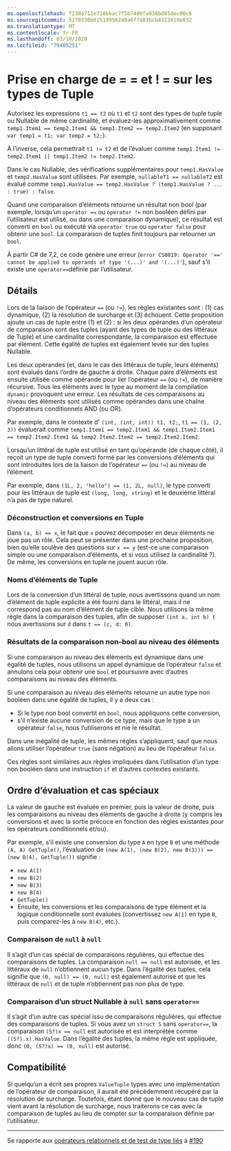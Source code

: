 ```yaml
---
ms.openlocfilehash: f238a711e710bbac7f5b7400fa938bd85dec00c6
ms.sourcegitcommit: 5278336b61519956240a6f7d83bcb4322019e032
ms.translationtype: MT
ms.contentlocale: fr-FR
ms.lasthandoff: 03/10/2020
ms.locfileid: "79485251"
---
```

# <a name="support-for--and--on-tuple-types"></a>Prise en charge de = = et ! = sur les types de Tuple

Autorisez les expressions `t1 == t2` où `t1` et `t2` sont des types de tuple tuple ou Nullable de même cardinalité, et évaluez-les approximativement comme `temp1.Item1 == temp2.Item1 && temp1.Item2 == temp2.Item2` (en supposant `var temp1 = t1; var temp2 = t2;`).

À l’inverse, cela permettrait `t1 != t2` et de l’évaluer comme `temp1.Item1 != temp2.Item1 || temp1.Item2 != temp2.Item2`.

Dans le cas Nullable, des vérifications supplémentaires pour `temp1.HasValue` et `temp2.HasValue` sont utilisées. Par exemple, `nullableT1 == nullableT2` est évalué comme `temp1.HasValue == temp2.HasValue ? (temp1.HasValue ? ... : true) : false`.

Quand une comparaison d’éléments retourne un résultat non bool (par exemple, lorsqu’un `operator ==` ou `operator !=` non booléen défini par l’utilisateur est utilisé, ou dans une comparaison dynamique), ce résultat est converti en `bool` ou exécuté via `operator true` ou `operator false` pour obtenir une `bool`. La comparaison de tuples finit toujours par retourner un `bool`.

À partir C# de 7,2, ce code génère une erreur (`error CS0019: Operator '==' cannot be applied to operands of type '(...)' and '(...)'`), sauf s’il existe une `operator==`définie par l’utilisateur.

## <a name="details"></a>Détails

Lors de la liaison de l’opérateur `==` (ou `!=`), les règles existantes sont : (1) cas dynamique, (2) la résolution de surcharge et (3) échouent.
Cette proposition ajoute un cas de tuple entre (1) et (2) : si les deux opérandes d’un opérateur de comparaison sont des tuples (ayant des types de tuple ou des littéraux de Tuple) et une cardinalité correspondante, la comparaison est effectuée par élément. Cette égalité de tuples est également levée sur des tuples Nullable.

Les deux opérandes (et, dans le cas des littéraux de tuple, leurs éléments) sont évalués dans l’ordre de gauche à droite. Chaque paire d’éléments est ensuite utilisée comme opérande pour lier l’opérateur `==` (ou `!=`), de manière récursive. Tous les éléments avec le type au moment de la compilation `dynamic` provoquent une erreur. Les résultats de ces comparaisons au niveau des éléments sont utilisés comme opérandes dans une chaîne d’opérateurs conditionnels AND (ou OR).

Par exemple, dans le contexte d' `(int, (int, int)) t1, t2;`, `t1 == (1, (2, 3))` évaluerait comme `temp1.Item1 == temp2.Item1 && temp1.Item2.Item1 == temp2.Item2.Item1 && temp2.Item2.Item2 == temp2.Item2.Item2`.

Lorsqu’un littéral de tuple est utilisé en tant qu’opérande (de chaque côté), il reçoit un type de tuple converti formé par les conversions d’éléments qui sont introduites lors de la liaison de l’opérateur `==` (ou `!=`) au niveau de l’élément. 

Par exemple, dans `(1L, 2, "hello") == (1, 2L, null)`, le type converti pour les littéraux de tuple est `(long, long, string)` et le deuxième littéral n’a pas de type naturel.


### <a name="deconstruction-and-conversions-to-tuple"></a>Déconstruction et conversions en Tuple
Dans `(a, b) == x`, le fait que `x` pouvez décomposer en deux éléments ne joue pas un rôle. Cela peut se présenter dans une prochaine proposition, bien qu’elle soulève des questions sur `x == y` (est-ce une comparaison simple ou une comparaison d’éléments, et si vous utilisez la cardinalité ?).
De même, les conversions en tuple ne jouent aucun rôle.

### <a name="tuple-element-names"></a>Noms d’éléments de Tuple

Lors de la conversion d’un littéral de tuple, nous avertissons quand un nom d’élément de tuple explicite a été fourni dans le littéral, mais il ne correspond pas au nom d’élément de tuple cible.
Nous utilisons la même règle dans la comparaison des tuples, afin de supposer `(int a, int b) t` nous avertissons sur `d` dans `t == (c, d: 0)`.

### <a name="non-bool-element-wise-comparison-results"></a>Résultats de la comparaison non-bool au niveau des éléments

Si une comparaison au niveau des éléments est dynamique dans une égalité de tuples, nous utilisons un appel dynamique de l’opérateur `false` et annulons cela pour obtenir une `bool` et poursuivre avec d’autres comparaisons au niveau des éléments. 

Si une comparaison au niveau des éléments retourne un autre type non booléen dans une égalité de tuples, il y a deux cas :
- Si le type non bool convertit en `bool`, nous appliquons cette conversion,
- s’il n’existe aucune conversion de ce type, mais que le type a un opérateur `false`, nous l’utiliserons et nie le résultat.

Dans une inégalité de tuple, les mêmes règles s’appliquent, sauf que nous allons utiliser l’opérateur `true` (sans négation) au lieu de l’opérateur `false`.

Ces règles sont similaires aux règles impliquées dans l’utilisation d’un type non booléen dans une instruction `if` et d’autres contextes existants.

## <a name="evaluation-order-and-special-cases"></a>Ordre d’évaluation et cas spéciaux
La valeur de gauche est évaluée en premier, puis la valeur de droite, puis les comparaisons au niveau des éléments de gauche à droite (y compris les conversions et avec la sortie précoce en fonction des règles existantes pour les opérateurs conditionnels et/ou).

Par exemple, s’il existe une conversion du type `A` en type `B` et une méthode `(A, A) GetTuple()`, l’évaluation de `(new A(1), (new B(2), new B(3))) == (new B(4), GetTuple())` signifie :
- `new A(1)`
- `new B(2)`
- `new B(3)`
- `new B(4)`
- `GetTuple()`
- Ensuite, les conversions et les comparaisons de type élément et la logique conditionnelle sont évaluées (convertissez `new A(1)` en type `B`, puis comparez-les à `new B(4)`, etc.).

### <a name="comparing-null-to-null"></a>Comparaison de `null` à `null`

Il s’agit d’un cas spécial de comparaisons régulières, qui effectue des comparaisons de tuples. La comparaison `null == null` est autorisée, et les littéraux de `null` n’obtiennent aucun type.
Dans l’égalité des tuples, cela signifie que `(0, null) == (0, null)` est également autorisé et que les littéraux de `null` et de tuple n’obtiennent pas non plus de type.

### <a name="comparing-a-nullable-struct-to-null-without-operator"></a>Comparaison d’un struct Nullable à `null` sans `operator==`

Il s’agit d’un autre cas spécial issu de comparaisons régulières, qui effectue des comparaisons de tuples.
Si vous avez un `struct S` sans `operator==`, la comparaison `(S?)x == null` est autorisée et est interprétée comme `((S?).x).HasValue`.
Dans l’égalité des tuples, la même règle est appliquée, donc `(0, (S?)x) == (0, null)` est autorisé.

## <a name="compatibility"></a>Compatibilité

Si quelqu’un a écrit ses propres `ValueTuple` types avec une implémentation de l’opérateur de comparaison, il aurait été précédemment récupéré par la résolution de surcharge. Toutefois, étant donné que le nouveau cas de tuple vient avant la résolution de surcharge, nous traiterons ce cas avec la comparaison de tuples au lieu de compter sur la comparaison définie par l’utilisateur.

----

Se rapporte aux [opérateurs relationnels et de test de type liés](../../spec/expressions.md#relational-and-type-testing-operators) à [#190](https://github.com/dotnet/csharplang/issues/190)
